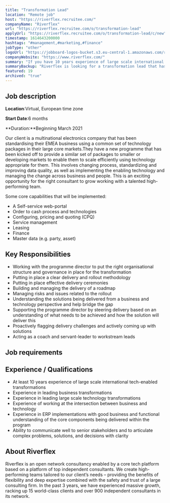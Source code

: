 ```yaml
---
title: "Transformation Lead"
location: "Remote job"
host: "https://riverflex.recruitee.com/"
companyName: "Riverflex"
url: "https://riverflex.recruitee.com/o/transformation-lead"
applyUrl: "https://riverflex.recruitee.com/o/transformation-lead/c/new"
timestamp: 1614643200000
hashtags: "#management,#marketing,#finance"
jobType: "other"
logoUrl: "https://jobboard-logos-bucket.s3.eu-central-1.amazonaws.com/riverflex"
companyWebsite: "https://www.riverflex.com/"
summary: "If you have 10 years experience of large scale international tech-enabled transformations, Riverflex has a job opening for a Transformation Lead"
summaryBackup: "Riverflex is looking for a transformation lead that has experience in: #management, #marketing, #finance."
featured: 19
archived: "true"
---
```


## Job description

**Location**:Virtual, European time zone

**Start Date**:6 months

**Duration:**Beginning March 2021

Our client is a multinational electronics company that has been standardising their EMEA business using a common set of technology packages in their large core markets.They have a new programme that has been kicked off to provide a similar set of packages to smaller or developing markets to enable them to scale efficiently using technology appropriate for them. This involves changing process, standardizing and improving data quality, as well as implementing the enabling technology and managing the change across business and people. This is an exciting opportunity for the right consultant to grow working with a talented high-performing team.

Some core capabilities that will be implemented:

*   A Self-service web-portal
*   Order to cash process and technologies
*   Configuring, pricing and quoting (CPQ)
*   Service management
*   Leasing
*   Finance
*   Master data (e.g. party, asset)

## Key Responsibilities

*   Working with the programme director to put the right organisational structure and governance in place for the transformation
*   Putting in place a clear delivery and rollout methodology
*   Putting in place effective delivery ceremonies
*   Building and managing the delivery of a roadmap
*   Managing risks and issues related to the rollout
*   Understanding the solutions being delivered from a business and technology perspective and help bridge the gap
*   Supporting the programme director by steering delivery based on an understanding of what needs to be achieved and how the solution will deliver this
*   Proactively flagging delivery challenges and actively coming up with solutions
*   Acting as a coach and servant-leader to workstream leads

## Job requirements

## Experience / Qualifications

*   At least 10 years experience of large scale international tech-enabled transformations
*   Experience in leading business transformations
*   Experience in leading large scale technology transformations
*   Experience of working at the intersection between business and technology
*   Experience in ERP implementations with good business and functional understanding of the core components being delivered within the program
*   Ability to communicate well to senior stakeholders and to articulate complex problems, solutions, and decisions with clarity

## About Riverflex

Riverflex is an open network consultancy enabled by a core tech platform based on a platform of top independent consultants. We create high-performing teams tailored to our client’s needs – providing the benefits of flexibility and deep expertise combined with the safety and trust of a large consulting firm. In the past 3 years, we have experienced massive growth, racking up 15 world-class clients and over 900 independent consultants in its network.
